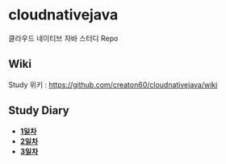 # cloudnativejava
클라우드 네이티브 자바 스터디 Repo

## Wiki
Study 위키 : https://github.com/creaton60/cloudnativejava/wiki

## Study Diary
* [**1일차**](https://github.com/creaton60/cloudnativejava/wiki/1%EC%9D%BC%EC%B0%A8)
* [**2일차**](https://github.com/creaton60/cloudnativejava/wiki/2%EC%9D%BC%EC%B0%A8)
* [**3일차**](https://github.com/creaton60/cloudnativejava/wiki/3%EC%9D%BC%EC%B0%A8)
